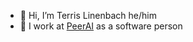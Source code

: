 - 👋 Hi, I’m Terris Linenbach he/him
- 👀 I work at [PeerAI](https://peertechbio.com) as a software person
